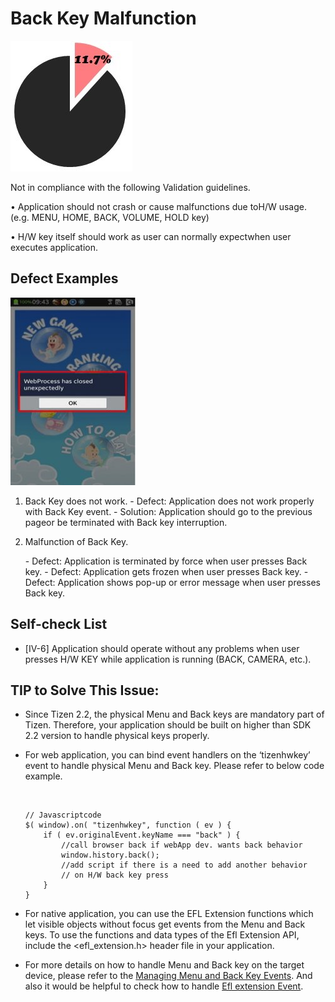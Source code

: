 # Back Key Malfunction

 ![img](media/back_key_malfunction_1.jpg) 

 Not in compliance with the following Validation guidelines.

• Application should not crash or cause malfunctions due toH/W usage. (e.g. MENU, HOME, BACK, VOLUME, HOLD key)

• H/W key itself should work as user can normally expectwhen user executes application. 

## Defect Examples

![img](media/back_key_malfunction_2.jpg) 

1. Back Key does not work.
   \- Defect: Application does not work properly with Back Key event.
   \- Solution: Application should go to the previous pageor be terminated with Back key interruption.

2. Malfunction of Back Key.

   \- Defect: Application is terminated by force when user presses Back key.
   \- Defect: Application gets frozen when user presses Back key.
   \- Defect: Application shows pop-up or error message when user presses Back key.

## Self-check List

- [Ⅳ-6] Application should operate without any problems when user presses H/W KEY while application is running (BACK, CAMERA, etc.).

## TIP to Solve This Issue:

- Since Tizen 2.2, the physical Menu and Back keys are mandatory part of Tizen. Therefore, your application should be built on higher than SDK 2.2 version to handle physical keys properly.

- For web application, you can bind event handlers on the ‘tizenhwkey’ event to handle physical Menu and Back key. Please refer to below code example.

  ​

  ```
  // Javascriptcode
  $( window).on( "tizenhwkey", function ( ev ) {
      if ( ev.originalEvent.keyName === "back" ) {
          //call browser back if webApp dev. wants back behavior
          window.history.back(); 
          //add script if there is a need to add another behavior 
          // on H/W back key press
      }
  }
  ```

- For native application, you can use the EFL Extension functions which let visible objects without focus get events from the Menu and Back keys. To use the functions and data types of the Efl Extension API, include the <efl_extension.h> header file in your application. 

- For more details on how to handle Menu and Back key on the target device, please refer to the [Managing Menu and Back Key Events](https://developer.tizen.org/development/guides/native-application/user-interface/efl/hardware-input-handling/managing-menu-and-back-key-events). And also it would be helpful to check how to handle [Efl extension Event](https://developer.tizen.org/development/api-references/native-application?redirect=https://developer.tizen.org/dev-guide/2.4.0/org.tizen.native.mobile.apireference/group__EFL__EXTENSION__EVENTS__GROUP.html).


